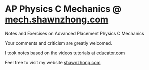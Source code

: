 # AP Physics C Mechanics @ [mech.shawnzhong.com](https://mech.shawnzhong.com)
Notes and Exercises on Advanced Placement Physics C Mechanics

Your comments and criticism are greatly welcomed.

I took notes based on the videos tutorials at [educator.com](https://www.educator.com/physics/ap-physics-c-mechanics/fullerton/)

Feel free to visit my website [shawnzhong.com](https://shawnzhong.com)
